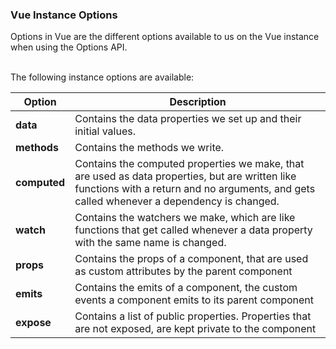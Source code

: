 ### Vue Instance Options

<!-- => ! Added a table, for the first time!  -->

Options in Vue are the different options available to us on the Vue instance when using the Options API.</br>

\
The following instance options are available: </br>


|Option	 | Description|
| ----| ----------------- |
| <b>data</b> | Contains the data properties we set up and their initial values. |
| <b>methods</b> | Contains the methods we write. | 
| <b>computed</b> | Contains the computed properties we make, that are used as data properties, but are written like functions with a return and no arguments, and gets called whenever a dependency is changed. | 
| <b>watch</b>	| Contains the watchers we make, which are like functions that get called whenever a data property with the same name is changed. | 
| <b>props</b>	| Contains the props of a component, that are used as custom attributes by the parent component | 
| <b>emits</b> | Contains the emits of a component, the custom events a component emits to its parent component |  
| <b>expose</b> | Contains a list of public properties. Properties that are not exposed, are kept private to the component | 



<!--
| ----| ----------------- |

#################################

|Option	 | Description|
|data	 |
contains the data properties we set up and their initial values|

methods	
contains the methods we write

computed
	contains the computed properties we make, that are used as data properties, but are written like functions with a return and no arguments, and gets called whenever a dependency is changed

watch	
contains the watchers we make, which are like functions that get called whenever a data property with the same name is changed

props	contains the props of a component, that are used as custom attributes by the parent component

emits	contains the emits of a component, the custom events a component emits to its parent component

expose	contains a list of public properties. Properties that are not exposed, are kept private to the component
-->
